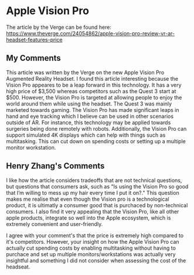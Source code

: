 # Apple Vision Pro 

The article by the Verge can be found here: https://www.theverge.com/24054862/apple-vision-pro-review-vr-ar-headset-features-price

## My Comments 
This article was written by the Verge on the new Apple Vision Pro Augmented Reality Headset. I found this article interesting because the Vision Pro appeares to be a leap forward in this technology. It has a very high price of $3,500 whereas competitors such as the Quest 3 start at $500. However, the Vision Pro is targeted at allowing people to enjoy the world around them while using the headset. The Quest 3 was mainly marketed towards gaming. The Vision Pro has made significant leaps in hand and eye tracking which I believe can be used in other scenarios outside of AR. For instance, this technology may be applied towards surgeries being done remotely with robots. Additionally, the Vision Pro can support simulated 4K displays which can help with things such as multitasking. This can cut down on spending costs or setting up a multiple monitor workstation.

## Henry Zhang's Comments

I like how the article considers tradeoffs that are not technical questions, but questions that consumers ask, such as "Is using the Vision Pro so good that I’m willing to mess up my hair every time I put it on?."  This question makes me realise that even though the Vision pro is a technological product, it is ultimatly a consumer good that is purchaced by non-technical consumers. I also find it very appealing that the Vision Pro, like all other apple products, integrate so well into the Apple ecosystem, which is extremely convenient and user-friendly.

I agree with your comment's that the price is extremely high compared to it's competitors. However, your insight on how the Apple Vision Pro can actually cut spending costs by enabling multitasking without having to purchace and set up multiple monitors/workstations was actually very insightful and something I did not consider when assessing the cost of the headseat.
